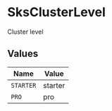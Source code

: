 # SksClusterLevel

Cluster level


## Values

| Name      | Value     |
| --------- | --------- |
| `STARTER` | starter   |
| `PRO`     | pro       |